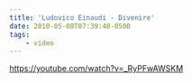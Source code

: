 ```yaml
---
title: 'Ludovico Einaudi - Divenire'
date: 2010-05-08T07:39:40-0500
tags:
    - video
---
```


https://youtube.com/watch?v=_RyPFwAWSKM
